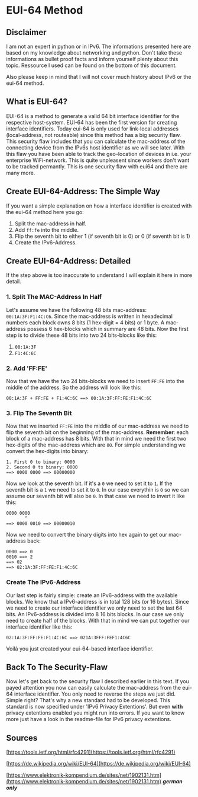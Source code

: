 # EUI-64 Method

## Disclaimer

I am not an expert in python or in IPv6. The informations presented here are based on my knowledge about networking and python. Don't take these informations as bullet proof facts and inform yourself plenty about this topic. Ressource I used can be found on the bottom of this document.

Also please keep in mind that I will not cover much history about IPv6 or the eui-64 method.

## What is EUI-64?

EUI-64 is a method to generate a valid 64 bit interface identifier for the respective host-system. EUI-64 has been the first version for creating interface identifiers. Today eui-64 is only used for link-local addresses (local-address, not routeable) since this method has a big security flaw. This security flaw includes that you can calculate the mac-address of the connecting device from the IPv6s host identifier as we will see later. With this flaw you have been able to track the geo-location of devices in i.e. your enterprise WiFi-network. This is quite unpleasent since workers don't want to be tracked permantly. This is one security flaw with eui64 and there are many more.

## Create EUI-64-Address: The Simple Way

If you want a simple explanation on how a interface identifier is created with the eui-64 method here you go:

  1. Split the mac-address in half.
  2. Add `ff:fe` into the middle.
  3. Flip the seventh bit to either 1 (if seventh bit is 0) or 0 (if seventh bit is 1)
  4. Create the IPv6-Address.

## Create EUI-64-Address: Detailed

If the step above is too inaccurate to understand I will explain it here in more detail. 

### 1. Split The MAC-Address In Half

Let's assume we have the following 48 bits mac-address: `00:1A:3F:F1:4C:C6`. Since the mac-address is written in hexadecimal numbers each block owns 8 bits (1 hex-digit = 4 bits) or 1 byte. A mac-address possess 6 hex-blocks which in summary are 48 bits. Now the first step is to divide these 48 bits into two 24 bits-blocks like this:

  1. `00:1A:3F`
  2. `F1:4C:6C`

### 2. Add 'FF:FE'

Now that we have the two 24 bits-blocks we need to insert `FF:FE` into the middle of the address. So the address will look like this:

```
00:1A:3F + FF:FE + F1:4C:6C ==> 00:1A:3F:FF:FE:F1:4C:6C
```

### 3. Flip The Seventh Bit

Now that we inserted `FF:FE` into the middle of our mac-address we need to flip the seventh bit on the beginning of the mac-address. **Remember**: each block of a mac-address has 8 bits. With that in mind we need the first two hex-digits of the mac-address which are `00`. For simple understanding we convert the hex-digits into binary:

```
1. First 0 to binary: 0000
2. Second 0 to binary: 0000
==> 0000 0000 ==> 00000000
```

Now we look at the seventh bit. If it's a `0` we need to set it to `1`. If the seventh bit is a `1` we need to set it to `0`. In our case everythin is `0` so we can assume our seventh bit will also be `0`. In that case we need to invert it like this:

```
0000 0000
       ^ 
==> 0000 0010 ==> 00000010
```

Now we need to convert the binary digits into hex again to get our mac-address back:

```
0000 ==> 0
0010 ==> 2
==> 02
==> 02:1A:3F:FF:FE:F1:4C:6C
```

### Create The IPv6-Address

Our last step is fairly simple: create an IPv6-address with the available blocks. We know that a IPv6-address is in total 128 bits (or 16 bytes). Since we need to create our interface identifier we only need to set the last 64 bits. An IPv6-address is divided into 8 16 bits blocks. In our case we only need to create half of the blocks. With that in mind we can put together our interface identifier like this:

```
02:1A:3F:FF:FE:F1:4C:6C ==> 021A:3FFF:FEF1:4C6C
```

Voilà you just created your eui-64-based interface identifier.

## Back To The Security-Flaw

Now let's get back to the security flaw I described earlier in this text. If you payed attention you now can easily calculate the mac-address from the eui-64 interface identifier. You only need to reverse the steps we just did. Simple right? That's why a new standard had to be developed. This standard is now specified under 'IPv6 Privacy Extentions'. But even **with** privacy extentions enabled you might run into errors. If you want to know more just have a look in the readme-file for IPv6 privacy extentions.


## Sources

[https://tools.ietf.org/html/rfc4291](https://tools.ietf.org/html/rfc4291)

[https://de.wikipedia.org/wiki/EUI-64](https://de.wikipedia.org/wiki/EUI-64)

[https://www.elektronik-kompendium.de/sites/net/1902131.htm](https://www.elektronik-kompendium.de/sites/net/1902131.htm) ***german only***
